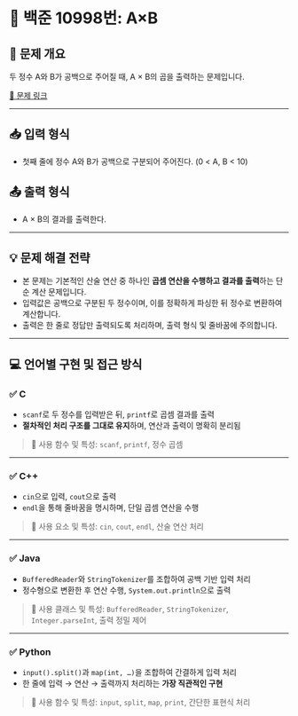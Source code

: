# 📘 백준 10998번: A×B

## 📝 문제 개요
두 정수 A와 B가 공백으로 주어질 때, A × B의 곱을 출력하는 문제입니다.

[🔗 문제 링크](https://www.acmicpc.net/problem/10998)

---

## 📥 입력 형식
- 첫째 줄에 정수 A와 B가 공백으로 구분되어 주어진다. (0 < A, B < 10)

## 📤 출력 형식
- A × B의 결과를 출력한다.

---

## 💡 문제 해결 전략
- 본 문제는 기본적인 산술 연산 중 하나인 **곱셈 연산을 수행하고 결과를 출력**하는 단순 계산 문제입니다.
- 입력값은 공백으로 구분된 두 정수이며, 이를 정확하게 파싱한 뒤 정수로 변환하여 계산합니다.
- 출력은 한 줄로 정답만 출력되도록 처리하며, 출력 형식 및 줄바꿈에 주의합니다.

---

## 💻 언어별 구현 및 접근 방식

### ✅ C
- `scanf`로 두 정수를 입력받은 뒤, `printf`로 곱셈 결과를 출력
- **절차적인 처리 구조를 그대로 유지**하며, 연산과 출력이 명확히 분리됨

> 📌 사용 함수 및 특성: `scanf`, `printf`, 정수 곱셈

---

### ✅ C++
- `cin`으로 입력, `cout`으로 출력
- `endl`을 통해 줄바꿈을 명시하며, 단일 곱셈 연산을 수행

> 📌 사용 요소 및 특성: `cin`, `cout`, `endl`, 산술 연산 처리

---

### ✅ Java
- `BufferedReader`와 `StringTokenizer`를 조합하여 공백 기반 입력 처리
- 정수형으로 변환한 후 연산 수행, `System.out.println`으로 출력

> 📌 사용 클래스 및 특성: `BufferedReader`, `StringTokenizer`, `Integer.parseInt`, 출력 정밀 제어

---

### ✅ Python
- `input().split()`과 `map(int, …)`을 조합하여 간결하게 입력 처리
- 한 줄에 입력 → 연산 → 출력까지 처리하는 **가장 직관적인 구현**

> 📌 사용 함수 및 특성: `input`, `split`, `map`, `print`, 간단한 표현식 처리